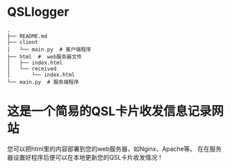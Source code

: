 # QSLlogger

```
.
├── README.md 
├── client
│   └── main.py  # 客户端程序
├── html  #  web服务器文件
│   ├── index.html
│   └── received
│       └── index.html
└── main.py  # 服务端程序
```

# 这是一个简易的QSL卡片收发信息记录网站
您可以把html里的内容部署到您的web服务器，如Nginx、Apache等。
在在服务器设置好程序后便可以在本地更新您的QSL卡片收发情况！
